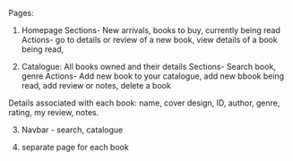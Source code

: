 Pages:
1. Homepage
Sections- New arrivals, books to buy, currently being read
Actions- go to details or review of a new book, view details of a book being read, 

2. Catalogue: All books owned and their details
Sections- Search book, genre
Actions- Add new book to your catalogue, add new bbook being read, add review or notes, delete a book

Details associated with each book: name, cover design, ID, author, genre, rating, my review, notes.

3. Navbar - search, catalogue

4. separate page for each book